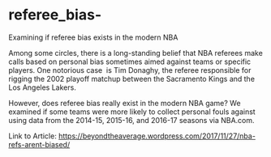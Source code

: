# referee_bias-
Examining if referee bias exists in the modern NBA 

Among some circles, there is a long-standing belief that NBA referees make calls based on personal bias sometimes aimed against teams or specific players. One notorious case  is Tim Donaghy, the referee responsible for rigging the 2002 playoff matchup between the Sacramento Kings and the Los Angeles Lakers.

However, does referee bias really exist in the modern NBA game? We examined if some teams were more likely to collect personal fouls against using data from the 2014-15, 2015-16, and 2016-17 seasons via NBA.com.

Link to Article: https://beyondtheaverage.wordpress.com/2017/11/27/nba-refs-arent-biased/
